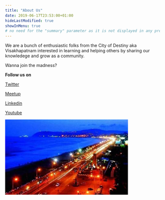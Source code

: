 ```yaml
---
title: "About Us"
date: 2019-06-17T23:53:00+01:00
hideLastModified: true
showInMenu: true
# no need for the "summary" parameter as it is not displayed in any previews
---
```


We are a bunch of enthusiastic folks from the City of Destiny aka Visakhapatnam interested in learning and helping others by sharing our knowledege and grow as a community. 

Wanna join the madness? 

**Follow us on** <br>

[Twitter](https://twitter.com/awsugvizag) <br> 

[Meetup](https://www.meetup.com/AWS-User-Group-Vizag) <br> 

[Linkedin](https://www.linkedin.com/company/aws-user-group-vizag) <br>

[Youtube](https://www.youtube.com/channel/UC0iUqHf65ZfSHhj8Y4Iynkw)  <br>


![Vizag Beach](images/vizag.jpeg)



